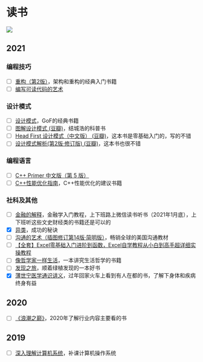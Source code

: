 # 读书


![](https://pic.imgdb.cn/item/60986fa0d1a9ae528f5f4fb0.jpg)

## 2021
### 编程技巧
- [ ] [重构（第2版）](https://book.douban.com/subject/30468597/)，架构和重构的经典入门书籍
- [ ] [编写可读代码的艺术](https://book.douban.com/subject/10797189//)
### 设计模式
- [ ] [设计模式](https://book.douban.com/subject/1052241/)，GoF的经典书籍
- [ ] [图解设计模式 (豆瓣)](https://book.douban.com/subject/26933281/)，结城浩的科普书
- [ ] [Head First 设计模式（中文版） (豆瓣)](https://book.douban.com/subject/2243615/)，这本书是零基础入门的，写的不错
- [ ] [设计模式解析(第2版·修订版) (豆瓣)](https://book.douban.com/subject/26881757/)，这本书也很不错
### 编程语言
- [ ] [C++ Primer 中文版（第 5 版）](https://book.douban.com/subject/25708312/)
- [ ] [C++性能优化指南](https://book.douban.com/subject/27666339/)，C++性能优化的建议书籍
### 社科及其他
- [ ] [金融的解释](https://book.douban.com/subject/26032227//)，金融学入门教程，上下班路上微信读书听书（2021年1月底），上下班听这些文史财经类的书籍还是可以的
- [x] [异类](https://book.douban.com/subject/25863621/)，成功的秘诀
- [ ] [沟通的艺术（插图修订第14版·简明版）](https://book.douban.com/subject/30193204/)，畅销全球的美国沟通教材
- [ ] [【全套】Excel零基础入门进阶到函数，Excel自学教程从小白到高手超详细实操教程](https://www.bilibili.com/video/BV184411C7Ci)
- [ ] [像哲学家一样生活](https://book.douban.com/subject/27167270/)，一本讲究生活哲学的书籍
- [ ] [发现之旅](https://book.douban.com/subject/10439064/)，顺着绿植发现的一本好书
- [x] [薄世宁医学通识讲义](https://book.douban.com/subject/34842793/)，过年回家火车上看到有人在都的书，了解下身体和疾病终身有益
## 2020
- [ ] [《浪潮之巅》](https://book.douban.com/subject/33474750/)，2020年了解行业内容主要看的书
## 2019
- [ ] [深入理解计算机系统](https://book.douban.com/subject/26912767/)，补课计算机操作系统
